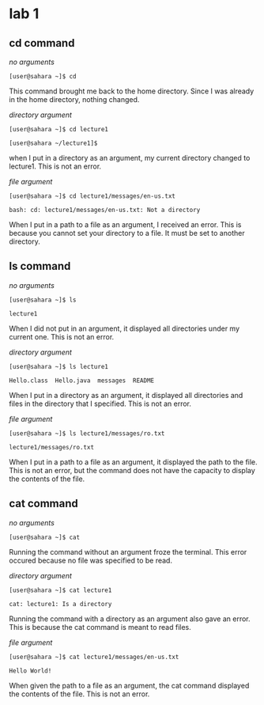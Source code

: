 # lab 1 

## cd command 

*no arguments* 

```
[user@sahara ~]$ cd
```

This command brought me back to the home directory. Since I was already in the home directory, nothing changed.


*directory argument*

```
[user@sahara ~]$ cd lecture1

[user@sahara ~/lecture1]$
``` 

when I put in a directory as an argument, my current directory changed to lecture1. This is not an error. 


*file argument*

```
[user@sahara ~]$ cd lecture1/messages/en-us.txt

bash: cd: lecture1/messages/en-us.txt: Not a directory
```


When I put in a path to a file as an argument, I received an error. This is because you cannot set your directory to a file. It must be set to another directory. 


## ls command

*no arguments*

```
[user@sahara ~]$ ls

lecture1
```


When I did not put in an argument, it displayed all directories under my current one. This is not an error.


*directory argument*

```
[user@sahara ~]$ ls lecture1

Hello.class  Hello.java  messages  README
```


When I put in a directory as an argument, it displayed all directories and files in the directory that I specified. This is not an error.


*file argument*

```
[user@sahara ~]$ ls lecture1/messages/ro.txt

lecture1/messages/ro.txt
```


When I put in a path to a file as an argument, it displayed the path to the file. This is not an error, but the command does not have the capacity to display the contents of the file. 


## cat command

*no arguments* 

```
[user@sahara ~]$ cat
```


Running the command without an argument froze the terminal. This error occured because no file was specified to be read. 


*directory argument*

```
[user@sahara ~]$ cat lecture1

cat: lecture1: Is a directory
```

Running the command with a directory as an argument also gave an error. This is because the cat command is meant to read files. 


*file argument*

```
[user@sahara ~]$ cat lecture1/messages/en-us.txt

Hello World!
```


When given the path to a file as an argument, the cat command displayed the contents of the file. This is not an error. 
